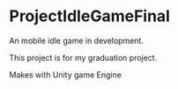 # ProjectIdleGameFinal
An mobile idle game in development.

This project is for my graduation project.

Makes with Unity game Engine 

